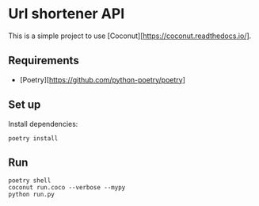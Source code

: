 # Url shortener API

This is a simple project to use [Coconut][https://coconut.readthedocs.io/].

## Requirements

- [Poetry][https://github.com/python-poetry/poetry]

## Set up

Install dependencies:

```
poetry install
```


## Run

```
poetry shell
coconut run.coco --verbose --mypy
python run.py
```
